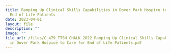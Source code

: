 ```yaml
---
title: Ramping Up Clinical Skills Capabilities in Dover Park Hospice to Care for
  End of Life Patients
date: 2023-04-01
layout: file
description: ""
image: ""
file_url: /files/C_479_TTSH_CHALK 2022_Ramping Up Clinical Skills Capabilities
  in Dover Park Hospice to Care for End of Life Patients.pdf
---
```

